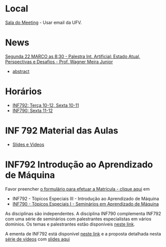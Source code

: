 # Local

[Sala do Meeting](https://meet.google.com/ibh-nesh-buz) - Usar email da UFV.

# News

[Segunda 22 MARCO as 8:30 - Palestra Int. Artificial: Estado Atual, Perspectivas e Desafios - Prof. Wagner Meira Junior](meet/google.com/mfk-yjwt-jdx)
* [abstract](https://raw.githubusercontent.com/arduinoufv/inf792/main/images_samples/1616073091240.jpeg)

# Horários

* [INF792: Terça 10-12, Sexta 10-11](https://meet.google.com/ibh-nesh-buz)
* [INF790: Sexta 11-12](https://meet.google.com/ibh-nesh-buz) 

# INF 792 Material das Aulas

* [Slides e Videos](https://github.com/arduinoufv/inf792/tree/main/lectures)

# INF792 Introdução ao Aprendizado de Máquina

Favor preencher [o formulário para efetuar a Matrícula - clique aqui](https://docs.google.com/forms/d/e/1FAIpQLSftrdxvglfqxXsaa9uma2tDCJ6wXi27sJLgXR3uJJB9cYUfIQ/viewform?vc=0&c=0&w=1&flr=0&gxids=7628) em
 * INF792 - Tópicos Especiais III - Introdução ao Aprendizado de Máquina
 * [INF790 - Tópicos Especiais I - Seminários em Aprendizado de Máquina](https://github.com/arduinoufv/INF790)

As disciplinas são independentes. A disciplina INF790 complementa INF792 com uma série de seminários com palestrantes especialistas em vários dominios. 
Os temas e palestrantes estão disponíveis [neste link](https://github.com/arduinoufv/INF790).

A ementa de INF792 está disponível [neste link](https://github.com/arduinoufv/inf792/blob/main/ementa.md) e a proposta detalhada nesta [série de vídeos](https://www.youtube.com/playlist?list=PL-khHIKnEw7MEfuWyMcUuWVJeYJtf3kdQ) com [slides aqui](https://docs.google.com/presentation/d/18UrV7kkC00e5oi5AKdq-r78SLF6Hzw9kaWVUiAx-E30/edit?usp=sharing)







